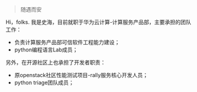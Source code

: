 > 随遇而安

Hi，folks. 我是史海，目前就职于华为云计算-计算服务产品部，主要承担的团队工作：
* 负责计算服务产品部可信软件工程能力建设；
* python编程语言Lab成员；

另外，在开源社区上也承担了开发者职责：
* 原openstack社区性能测试项目-rally服务核心开发人员；
* python triage团队成员；
